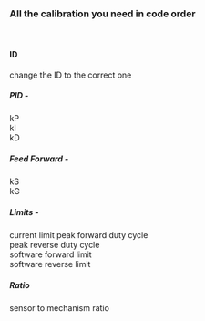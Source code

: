### All the calibration you need in code order

<br/>

#### ID

change the ID to the correct one

##### PID -

kP  
kI   
kD

##### Feed Forward -

kS   
kG

##### Limits -

current limit
peak forward duty cycle   
peak reverse duty cycle   
software forward limit   
software reverse limit

##### Ratio
sensor to mechanism ratio
